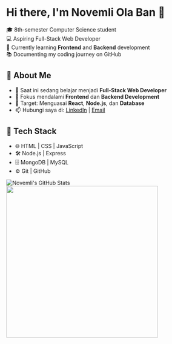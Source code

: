 # Hi there, I'm Novemli Ola Ban 👋

🎓 8th-semester Computer Science student  
💻 Aspiring Full-Stack Web Developer  
🚀 Currently learning **Frontend** and **Backend** development  
📚 Documenting my coding journey on GitHub  

## 👋 About Me
- 🌱 Saat ini sedang belajar menjadi **Full-Stack Web Developer**  
- 🚀 Fokus mendalami **Frontend** dan **Backend Development**  
- 🎯 Target: Menguasai **React**, **Node.js**, dan **Database**  
- 📫 Hubungi saya di: [LinkedIn](https://www.linkedin.com/in/novem22/) | [Email](mailto:novemliolaban48@gmail.com)  

## 🚀 Tech Stack
- 🌐 HTML | CSS | JavaScript  
- 🛠️ Node.js | Express  
- 🗄️ MongoDB | MySQL  
- ⚙️ Git | GitHub  


![Novemli's GitHub Stats](https://github-readme-stats.vercel.app/api?username=novemli22&show_icons=true&theme=dark)
<img src="https://media.giphy.com/media/qgQUggAC3Pfv687qPC/giphy.gif" width="400px">

